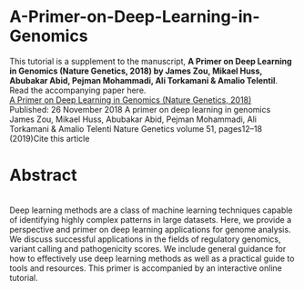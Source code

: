 
# A-Primer-on-Deep-Learning-in-Genomics


This tutorial is a supplement to the manuscript, <b> A Primer on Deep Learning in Genomics (Nature Genetics, 2018) by James Zou, Mikael Huss, Abubakar Abid, Pejman Mohammadi, Ali Torkamani & Amalio Telentil</b>.
Read the accompanying paper here.
<br>
[A Primer on Deep Learning in Genomics (Nature Genetics, 2018) ](https://www.nature.com/articles/s41588-018-0295-5)
<br>
Published: 26 November 2018
A primer on deep learning in genomics
James Zou, Mikael Huss, Abubakar Abid, Pejman Mohammadi, Ali Torkamani & Amalio Telenti 
Nature Genetics volume 51, pages12–18 (2019)Cite this article
<br>
# Abstract
<br>
Deep learning methods are a class of machine learning techniques capable of identifying highly complex patterns in large datasets. Here, we provide a perspective and primer on deep learning applications for genome analysis. We discuss successful applications in the fields of regulatory genomics, variant calling and pathogenicity scores. We include general guidance for how to effectively use deep learning methods as well as a practical guide to tools and resources. This primer is accompanied by an interactive online tutorial.
